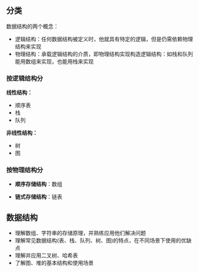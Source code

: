 ## 分类

数据结构的两个概念：

+ 逻辑结构：任何数据结构被定义时，他就具有特定的逻辑，但是仍需依赖物理结构来实现
+ 物理结构：承载逻辑结构的介质，即物理结构实现构造逻辑结构：如栈和队列能用数组来实现，也能用栈来实现


### 按逻辑结构分

**线性结构：**

+ 顺序表
+ 栈
+ 队列

**非线性结构：**

+ 树
+ 图


### 按物理结构分

+ **顺序存储结构**：数组

+ **链式存储结构**：链表



## 数据结构

+ 理解数组、字符串的存储原理，并熟练应用他们解决问题
+ 理解常见数据结构(表、栈、队列、树、图)的特点，在不同场景下使用的优缺点
+ 理解并应用二叉树、哈希表
+ 了解图、堆的基本结构和使用场景